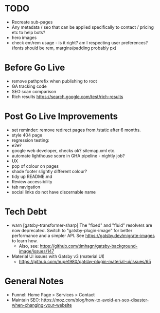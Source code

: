 # TODO
- Recreate sub-pages
- Any metadata / seo that can be applied specifically to contact / pricing etc to help bots?
- hero images
- check em/rem usage - is it right? am I respecting user preferences? (fonts should be rem, margins/padding probably px)

# Before Go Live
- remove pathprefix when publishing to root
- GA tracking code
- SEO scan comparison
- Rich results https://search.google.com/test/rich-results

# Post Go Live Improvements
 - set reminder: remove redirect pages from /static after 6 months.
- style 404 page
- regression testing:
 - e2e?
 - google web developer, checks ok? sitemap.xml etc.
 - automate lighthouse score in GHA pipeline - nightly job?
- UX
 - pop of colour on pages
 - shade footer slightly different colour?
 - tidy up README.md
 - Review accessibility
  - tab navigation
  - social links do not have discernable name  

 # Tech Debt
 - warn [gatsby-transformer-sharp] The "fixed" and "fluid" resolvers are now deprecated. Switch
to "gatsby-plugin-image" for better performance and a simpler API. See
https://gatsby.dev/migrate-images to learn how.
   - Also, see: https://github.com/timhagn/gatsby-background-image/issues/147
- Material UI issues with Gatsby v3 (material UI)
   - https://github.com/hupe1980/gatsby-plugin-material-ui/issues/65
# General Notes
- Funnel: Home Page > Services > Contact
- Maintain SEO: https://moz.com/blog/how-to-avoid-an-seo-disaster-when-changing-your-website
